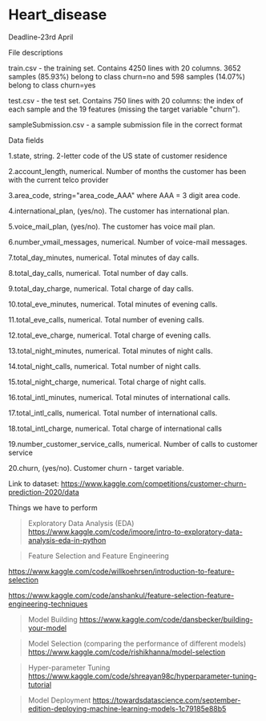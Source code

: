 # Heart_disease

Deadline-23rd April

File descriptions

train.csv - the training set. 
Contains 4250 lines with 20 columns. 3652 samples (85.93%) belong to class churn=no and 598 samples (14.07%) belong to class churn=yes

test.csv - the test set. 
Contains 750 lines with 20 columns: the index of each sample and the 19 features (missing the target variable "churn").

sampleSubmission.csv - a sample submission file in the correct format

Data fields

1.state, string. 2-letter code of the US state of customer residence

2.account_length, numerical. Number of months the customer has been with the current telco provider

3.area_code, string="area_code_AAA" where AAA = 3 digit area code.

4.international_plan, (yes/no). The customer has international plan.

5.voice_mail_plan, (yes/no). The customer has voice mail plan.

6.number_vmail_messages, numerical. Number of voice-mail messages.

7.total_day_minutes, numerical. Total minutes of day calls.

8.total_day_calls, numerical. Total number of day calls.

9.total_day_charge, numerical. Total charge of day calls.

10.total_eve_minutes, numerical. Total minutes of evening calls.

11.total_eve_calls, numerical. Total number of evening calls.

12.total_eve_charge, numerical. Total charge of evening calls.

13.total_night_minutes, numerical. Total minutes of night calls.

14.total_night_calls, numerical. Total number of night calls.

15.total_night_charge, numerical. Total charge of night calls.

16.total_intl_minutes, numerical. Total minutes of international calls.

17.total_intl_calls, numerical. Total number of international calls.

18.total_intl_charge, numerical. Total charge of international calls

19.number_customer_service_calls, numerical. Number of calls to customer service

20.churn, (yes/no). Customer churn - target variable.

Link to dataset: https://www.kaggle.com/competitions/customer-churn-prediction-2020/data

Things we have to perform

> Exploratory Data Analysis (EDA)
  https://www.kaggle.com/code/imoore/intro-to-exploratory-data-analysis-eda-in-python

> Feature Selection and Feature Engineering
  
  https://www.kaggle.com/code/willkoehrsen/introduction-to-feature-selection 
  
  https://www.kaggle.com/code/anshankul/feature-selection-feature-engineering-techniques

> Model Building
  https://www.kaggle.com/code/dansbecker/building-your-model
  
> Model Selection (comparing the performance of different models)
  https://www.kaggle.com/code/rishikhanna/model-selection
  
> Hyper-parameter Tuning
  https://www.kaggle.com/code/shreayan98c/hyperparameter-tuning-tutorial
  
> Model Deployment
  https://towardsdatascience.com/september-edition-deploying-machine-learning-models-1c79185e88b5

